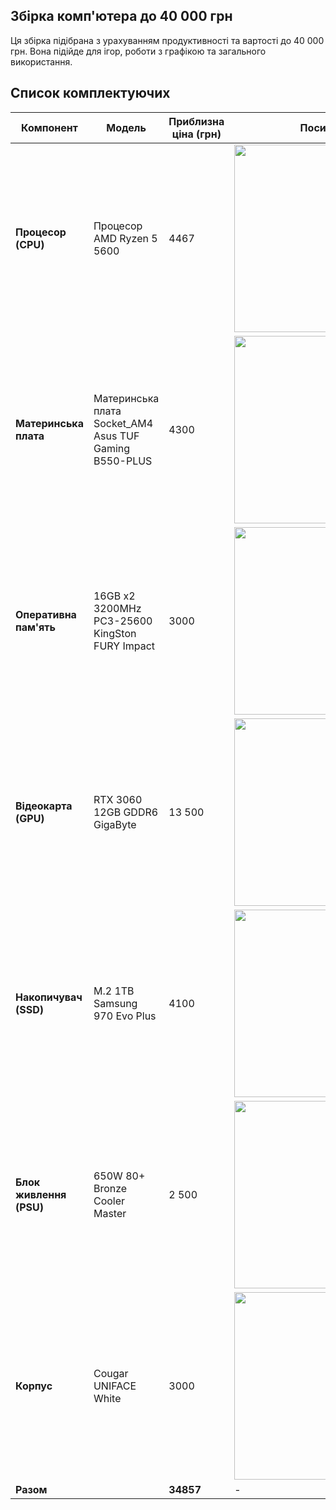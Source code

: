 ## Збірка комп'ютера до 40 000 грн

Ця збірка підібрана з урахуванням продуктивності та вартості до 40 000 грн. Вона підійде для ігор, роботи з графікою та загального використання.

## Список комплектуючих

| Компонент            | Модель                                  | Приблизна ціна (грн) | Посилання |
|----------------------|-----------------------------------------|----------------------|------------|
| **Процесор (CPU)**   | Процесор AMD Ryzen 5 5600                    | 4467                | <img src="[https://encrypted-tbn0.gstatic.com/images?q=tbn:ANd9GcSG2XZnj0ynjyNAj3R6z1uC8EqiZ2-Zk2eXHw&s](https://encrypted-tbn1.gstatic.com/shopping?q=tbn:ANd9GcSEiRSo-V4Xg2mEYOQ-TX2eua6B_mPiizsNbTMrfdSUMXFp6SbBky3mW0ww0s2XxsOPH7Z1kRPFBLcONPEtzNSEsSOKLYeTOa9WaVD0njA20SOucIlpr3mnuw&usqp=CAE)" width="300" height="300" > |
| **Материнська плата**| Материнська плата Socket_AM4  Asus TUF Gaming B550-PLUS | 4300                |<img src="https://encrypted-tbn2.gstatic.com/shopping?q=tbn:ANd9GcRSt-w13T-tAz_Z4L9paA94ozK1oFUTLqkYRm_YK6a8n-LD3nIdGcN5uAY4yzjOT-mSjBTAQ-gzxeFW6AAp4cbyUydYxhXdLfJytiswxXmWKRCRLYqW5HlH&usqp=CAE" width="300" height="300">|
| **Оперативна пам'ять**| 16GB x2  3200MHz PC3-25600 KingSton FURY Impact      | 3000                | <img src="https://encrypted-tbn1.gstatic.com/shopping?q=tbn:ANd9GcTqN-Q4k9Pfxu1UoHf8a3QL_zuYkS9teJ5WONjGWGEFs7trU3RgyLsNEt7FCvVdAFjJWB8GZ1ybkgaAAU7Sd45jX9RCbfE6E2kxIrYONBXWKGU-qwCH41Nh&usqp=CAE" width="300" height="300"> |
| **Відеокарта (GPU)** | RTX 3060  12GB GDDR6 GigaByte             | 13 500               | <img src="https://encrypted-tbn2.gstatic.com/shopping?q=tbn:ANd9GcQqQktIml7yl0ZYjOWoIz0JPhxX_zhRUllGR95-puvr_-qZ4hruMAUQX8QOzNriXQuBseeTCRFYcSHbNSHFND8JhUanHJBShf4mzg9UhyGB2ItP4KBwX2f-&usqp=CAE" width="300" height="300"> |
| **Накопичувач (SSD)**| M.2  1TB  Samsung 970 Evo Plus| 4100                | <img src="https://encrypted-tbn3.gstatic.com/shopping?q=tbn:ANd9GcQQlW5ZKObGF15uzcEpGKN7UsGiJWkLrWAJReD_OXBKN-czuUBsAnfbgEyJAwKVTz3f0TeO8NmumLnqgXszNahjHTob6csQcvk5a9KOh_bAI3KavSF1oKlw&usqp=CAE" width="300" height="300"> |
| **Блок живлення (PSU)**| 650W 80+ Bronze Cooler Master         | 2 500                | <img src="https://encrypted-tbn0.gstatic.com/shopping?q=tbn:ANd9GcRam-SZ7PLi1GWs-41lrPpERQVJDKNpVjWVYxBuCcP3cpirvGq4Gl05hiAdVKBG6NOBDYcPWX6VPb51M1c5_7r5jxByUSZwVAfy5DCh06kqdIw9tlxkYexN&usqp=CAE" width="300" height="300"> |
| **Корпус**           | Cougar UNIFACE White |3000               | <img src="https://encrypted-tbn1.gstatic.com/shopping?q=tbn:ANd9GcRM9obZVxtDGPwZ3JQadq4K1miqVLXW8pmRxtRIwNE923niABMICBdQF2fSqWTtldpGjrX9VR7Hy9rD7VVeYkjKUyIfghqYNN69mcXEfZpr_cI1fBpIvoUE&usqp=CAE" width="300" height="300"> |
| **Разом**            |                                         | **34857**           | - |


